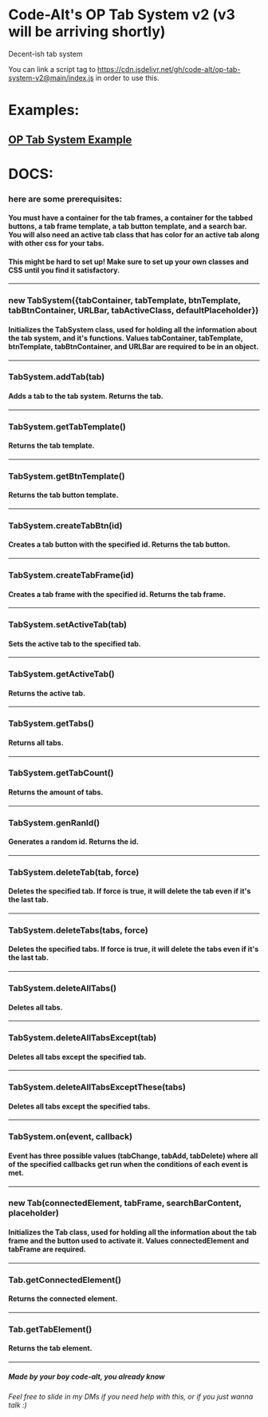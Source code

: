 # Code-Alt's OP Tab System v2 (v3 will be arriving shortly)
Decent-ish tab system

You can link a script tag to https://cdn.jsdelivr.net/gh/code-alt/op-tab-system-v2@main/index.js in order to use this.

# Examples:
[OP Tab System Example](https://op-tab-system.glitch.me/)
---

# DOCS:

### here are some prerequisites:

#### You must have a container for the tab frames, a container for the tabbed buttons, a tab frame template, a tab button template, and a search bar. You will also need an active tab class that has color for an active tab along with other css for your tabs.
#### This might be hard to set up! Make sure to set up your own classes and CSS until you find it satisfactory.
---
### new TabSystem({tabContainer, tabTemplate, btnTemplate, tabBtnContainer, URLBar, tabActiveClass, defaultPlaceholder})<br/>
#### Initializes the TabSystem class, used for holding all the information about the tab system, and it's functions. Values tabContainer, tabTemplate, btnTemplate, tabBtnContainer, and URLBar are required to be in an object.
---
### TabSystem.addTab(tab)<br/>
#### Adds a tab to the tab system. Returns the tab.
---
### TabSystem.getTabTemplate()<br/>
#### Returns the tab template.
---
### TabSystem.getBtnTemplate()<br/>
#### Returns the tab button template.
---
### TabSystem.createTabBtn(id)<br/>
#### Creates a tab button with the specified id. Returns the tab button.
---
### TabSystem.createTabFrame(id)<br/>
#### Creates a tab frame with the specified id. Returns the tab frame.
---
### TabSystem.setActiveTab(tab)<br/>
#### Sets the active tab to the specified tab.
---
### TabSystem.getActiveTab()<br/>
#### Returns the active tab.
---
### TabSystem.getTabs()<br/>
#### Returns all tabs.
---
### TabSystem.getTabCount()<br/>
#### Returns the amount of tabs.
---
### TabSystem.genRanId()<br/>
#### Generates a random id. Returns the id.
---
### TabSystem.deleteTab(tab, force)<br/>
#### Deletes the specified tab. If force is true, it will delete the tab even if it's the last tab.
---
### TabSystem.deleteTabs(tabs, force)<br/>
#### Deletes the specified tabs. If force is true, it will delete the tabs even if it's the last tab.
---
### TabSystem.deleteAllTabs()<br/>
#### Deletes all tabs.
---
### TabSystem.deleteAllTabsExcept(tab)<br/>
#### Deletes all tabs except the specified tab.
---
### TabSystem.deleteAllTabsExceptThese(tabs)<br/>
#### Deletes all tabs except the specified tabs.
---
### TabSystem.on(event, callback)
#### Event has three possible values (tabChange, tabAdd, tabDelete) where all of the specified callbacks get run when the conditions of each event is met.
---
### new Tab(connectedElement, tabFrame, searchBarContent, placeholder)<br/>
#### Initializes the Tab class, used for holding all the information about the tab frame and the button used to activate it. Values connectedElement and tabFrame are required.
---
### Tab.getConnectedElement()<br/>
#### Returns the connected element.
---
### Tab.getTabElement()<br/>
#### Returns the tab element.
---

##### Made by your boy code-alt, you already know
###### Feel free to slide in my DMs if you need help with this, or if you just wanna talk :)
